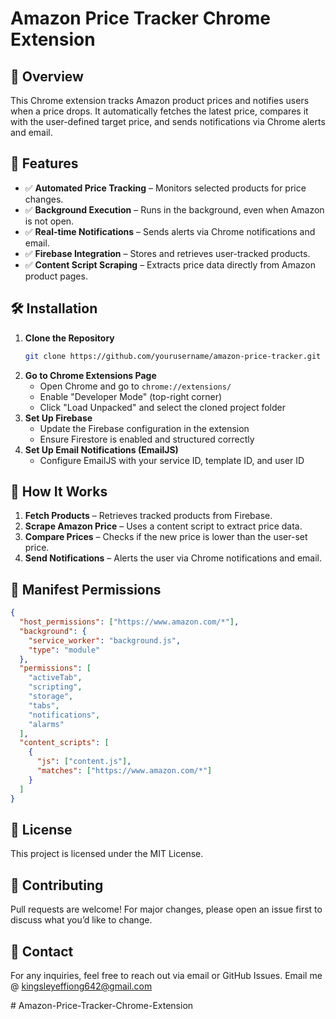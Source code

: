 # Amazon Price Tracker Chrome Extension

## 📌 Overview
This Chrome extension tracks Amazon product prices and notifies users when a price drops. It automatically fetches the latest price, compares it with the user-defined target price, and sends notifications via Chrome alerts and email.

## 🚀 Features
- ✅ **Automated Price Tracking** – Monitors selected products for price changes.
- ✅ **Background Execution** – Runs in the background, even when Amazon is not open.
- ✅ **Real-time Notifications** – Sends alerts via Chrome notifications and email.
- ✅ **Firebase Integration** – Stores and retrieves user-tracked products.
- ✅ **Content Script Scraping** – Extracts price data directly from Amazon product pages.

## 🛠 Installation
1. **Clone the Repository**  
   ```sh
   git clone https://github.com/yourusername/amazon-price-tracker.git
   ```
2. **Go to Chrome Extensions Page**
   - Open Chrome and go to `chrome://extensions/`
   - Enable "Developer Mode" (top-right corner)
   - Click "Load Unpacked" and select the cloned project folder
3. **Set Up Firebase**
   - Update the Firebase configuration in the extension
   - Ensure Firestore is enabled and structured correctly
4. **Set Up Email Notifications (EmailJS)**
   - Configure EmailJS with your service ID, template ID, and user ID

## 🔧 How It Works
1. **Fetch Products** – Retrieves tracked products from Firebase.
2. **Scrape Amazon Price** – Uses a content script to extract price data.
3. **Compare Prices** – Checks if the new price is lower than the user-set price.
4. **Send Notifications** – Alerts the user via Chrome notifications and email.

## 📄 Manifest Permissions
```json
{
  "host_permissions": ["https://www.amazon.com/*"],
  "background": {
    "service_worker": "background.js",
    "type": "module"
  },
  "permissions": [
    "activeTab",
    "scripting",
    "storage",
    "tabs",
    "notifications",
    "alarms"
  ],
  "content_scripts": [
    {
      "js": ["content.js"],
      "matches": ["https://www.amazon.com/*"]
    }
  ]
}
```

## 📝 License
This project is licensed under the MIT License.

## 🤝 Contributing
Pull requests are welcome! For major changes, please open an issue first to discuss what you’d like to change.

## 📧 Contact
For any inquiries, feel free to reach out via email or GitHub Issues.
Email me @ kingsleyeffiong642@gmail.com

#   A m a z o n - P r i c e - T r a c k e r - C h r o m e - E x t e n s i o n  
 